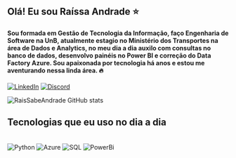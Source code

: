 
## Olá! Eu sou Raíssa Andrade ⭐

#### Sou formada em Gestão de Tecnologia da Informação, faço Engenharia de Software na UnB, atualmente estagio no Ministério dos Transportes na área de Dados e Analytics, no meu dia a dia auxilo com consultas no banco de dados, desenvolvo painéis no Power BI e correção do Data Factory Azure. Sou apaixonada por tecnologia há anos e estou me aventurando nessa linda área. 🔥

[![LinkedIn](https://img.shields.io/badge/LinkedIn-0077B5?style=for-the-badge&logo=linkedin&logoColor=white)](https://www.linkedin.com/in/raissa-andrade-b2908a1b4/)
[![Discord](https://img.shields.io/badge/Discord-7289DA?style=for-the-badge&logo=discord&logoColor=white)](https://discord.com/channels/@raissaandrade88/)


![RaisSabeAndrade GitHub stats](https://github-readme-stats.vercel.app/api?username=RaisSabeAndrade&show_icons=true&theme=dracula)


## Tecnologias que eu uso no dia a dia 
<div style="display: inline_block"><br>
<img align="center" alt="Python" src="https://img.shields.io/badge/Python-3776AB?style=for-the-badge&logo=python&logoColor=white"/>
<img align="center" alt="Azure" src="https://img.shields.io/badge/Microsoft_Azure-0089D6?style=for-the-badge&logo=microsoft-azure&logoColor=white"/>
<img align="center" alt="SQL" src="https://img.shields.io/badge/MySQL-00000F?style=for-the-badge&logo=mysql&logoColor=white"/>
<img align="center" alt="PowerBi" src="https://img.shields.io/badge/PowerBI-F2C811?style=for-the-badge&logo=Power%20BI&logoColor=white"/>
</div>
